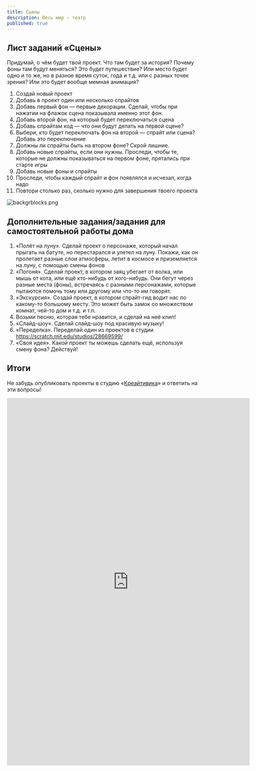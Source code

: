 ```yaml
---
title: Сцены
description: Весь мир — театр
published: true
---
```



## Лист заданий «Сцены»

Придумай, о чём будет твой проект. Что там будет за история? Почему фоны там будут меняться? Это будет путешествие? Или место будет одно и то же, но в разное время суток, года и т.д. или с разных точек зрения? Или это будет вообще мемная анимация? 

1. Создай новый проект
1. Добавь в проект один или несколько спрайтов
1. Добавь первый фон — первые декорации. Сделай, чтобы при нажатии на флажок сцена показывала именно этот фон.
1. Добавь второй фон, на который будет переключаться сцена
1. Добавь спрайтам код — что они будут делать на первой сцене?
1. Выбери, кто будет переключать фон на второй — спрайт или сцена? Добавь это переключение
1. Должны ли спрайты быть на втором фоне? Скрой лишние.
1. Добавь новые спрайты, если они нужны. Проследи, чтобы те, которые не должны показываться на первом фоне, прятались при старте игры
1. Добавь новые фоны и спрайты
1. Проследи, чтобы каждый спрайт и фон появлялся и исчезал, когда надо
1. Повтори столько раз, сколько нужно для завершения твоего проекта

![backgrblocks.png]({{site.baseurl}}/lessons/scenes/backgrblocks.png)

## Дополнительные задания/задания для самостоятельной работы дома

1. «Полёт на луну». Сделай проект о персонаже, который начал прыгать на батуте, но перестарался и улетел на луну. Покажи, как он пролетает разные слои атмосферы, летит в космосе и приземляется на луну, с помощью смены фонов
1. «Погоня». Сделай проект, в котором заяц убегает от волка, или мышь от кота, или ещё кто-нибудь от кого-нибудь. Они бегут через разные места (фоны), встречаясь с разными персонажами, которые пытаются помочь тому или другому или что-то им говорят.
1. «Экскурсия». Создай проект, в котором спрайт-гид водит нас по какому-то большому месту. Это может быть замок со множеством комнат, чей-то дом и т.д. и т.п.
1. Возьми песню, которая тебе нравится, и сделай на неё клип!
1. «Слайд-шоу». Сделай слайд-шоу под красивую музыку!
1. «Переделка». Переделай один из проектов в студии https://scratch.mit.edu/studios/28669599/ 
1. «Своя идея». Какой проект ты можешь сделать ещё, используя смену фона? Действуй!

## Итоги

Не забудь опубликовать проекты в студию «[Креайтивика](https://scratch.mit.edu/studios/5813984/projects/)» и ответить на эти вопросы!

<iframe src="https://docs.google.com/forms/d/e/1FAIpQLSdS-0_ARfKI0S2V6uFI9V-FMXI5N1uU0Z5Zny2XgJfB2xU8jw/viewform?embedded=true" width="640" height="966" frameborder="0" marginheight="0" marginwidth="0">Загрузка…</iframe>
